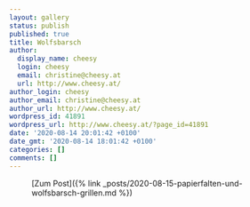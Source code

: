 ```yaml
---
layout: gallery
status: publish
published: true
title: Wolfsbarsch
author:
  display_name: cheesy
  login: cheesy
  email: christine@cheesy.at
  url: http://www.cheesy.at/
author_login: cheesy
author_email: christine@cheesy.at
author_url: http://www.cheesy.at/
wordpress_id: 41891
wordpress_url: http://www.cheesy.at/?page_id=41891
date: '2020-08-14 20:01:42 +0100'
date_gmt: '2020-08-14 18:01:42 +0100'
categories: []
comments: []
---
```

<!-- wp:core-embed/wordpress {"url":"http://www.cheesy.at/2020/08/papierfalten-und-wolfsbarsch-grillen/","type":"rich","providerNameSlug":"cheesy-at","className":""} -->
<figure class="wp-block-embed-wordpress wp-block-embed is-type-rich is-provider-cheesy-at">
<div class="wp-block-embed__wrapper">
[Zum Post]({% link _posts/2020-08-15-papierfalten-und-wolfsbarsch-grillen.md %})
</div>
</figure>
<!-- /wp:core-embed/wordpress -->
<!-- wp:paragraph --><!-- /wp:paragraph -->

